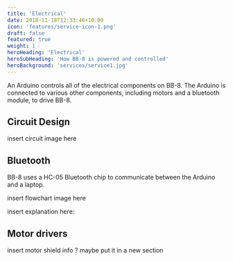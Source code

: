 ```yaml
---
title: 'Electrical'
date: 2018-11-18T12:33:46+10:00
icon: 'features/service-icon-1.png'
draft: false
featured: true
weight: 1
heroHeading: 'Electrical'
heroSubHeading: 'How BB-8 is powered and controlled'
heroBackground: 'services/service1.jpg'
---
```


An Arduino controls all of the electrical components on BB-8. The Arduino is connected
to various other components, including motors and a bluetooth module, to drive BB-8.

## Circuit Design

insert circuit image here

## Bluetooth

BB-8 uses a HC-05 Bluetooth chip to communicate between the Arduino and a laptop.

insert flowchart image here

insert explanation here: 

## Motor drivers

insert motor shield info ? maybe put it in a new section